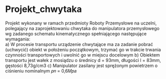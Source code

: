 # Projekt_chwytaka
Projekt wykonany w ramach przedmioty Roboty Przemysłowe na uczelni, polegający na zaprojektowaniu chwytaka do manipulatora przemysłowego wg zadanego schematu kinematycznego
spełniającego następujące wymagania: <br>
a) W procesie transportu urządzenie chwytające ma za zadanie pobrać (uchwycić) obiekt w położeniu początkowym,
trzymać go w trakcie trwania czynności transportowych i uwolnić go w miejscu docelowym
b) Obiektem transportu jest wałek z mosiądzu o średnicy d = 93mm, długości l = 83mm, gęstości 8,73g/cm3
c) Manipulator zasilany jest sprężonym powietrzem o ciśnieniu nominalnym 𝑝𝑛 = 0,6𝑀𝑝𝑎
